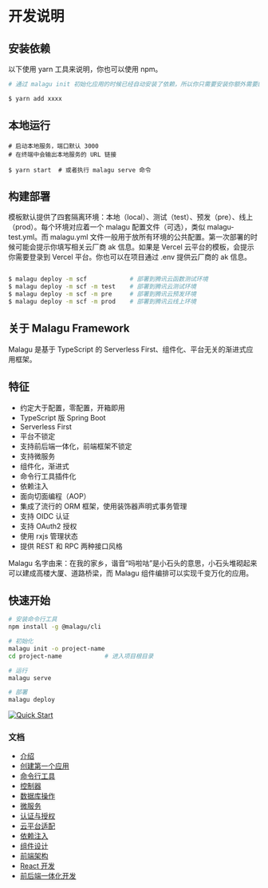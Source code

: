 # 开发说明

## 安装依赖

以下使用 yarn 工具来说明，你也可以使用 npm。

```bash
# 通过 malagu init 初始化应用的时候已经自动安装了依赖，所以你只需要安装你额外需要的依赖即可

$ yarn add xxxx
```

## 本地运行

```shell
# 启动本地服务，端口默认 3000
# 在终端中会输出本地服务的 URL 链接

$ yarn start  # 或者执行 malagu serve 命令
```

## 构建部署

模板默认提供了四套隔离环境：本地（local）、测试（test）、预发（pre）、线上（prod）。每个环境对应着一个 malagu 配置文件（可选），类似 malagu-test.yml。而 malagu.yml 文件一般用于放所有环境的公共配置。第一次部署的时候可能会提示你填写相关云厂商 ak 信息。如果是 Vercel 云平台的模板，会提示你需要登录到 Vercel 平台。你也可以在项目通过 .env 提供云厂商的 ak 信息。

```bash

$ malagu deploy -m scf            # 部署到腾讯云函数测试环境
$ malagu deploy -m scf -m test    # 部署到腾讯云测试环境
$ malagu deploy -m scf -m pre     # 部署到腾讯云预发环境
$ malagu deploy -m scf -m prod    # 部署到腾讯云线上环境

```

## 关于 Malagu Framework

Malagu 是基于 TypeScript 的 Serverless First、组件化、平台无关的渐进式应用框架。

## 特征

-   约定大于配置，零配置，开箱即用
-   TypeScript 版 Spring Boot
-   Serverless First
-   平台不锁定
-   支持前后端一体化，前端框架不锁定
-   支持微服务
-   组件化，渐进式
-   命令行工具插件化
-   依赖注入
-   面向切面编程（AOP）
-   集成了流行的 ORM 框架，使用装饰器声明式事务管理
-   支持 OIDC 认证
-   支持 OAuth2 授权
-   使用 rxjs 管理状态
-   提供 REST 和 RPC 两种接口风格

Malagu 名字由来：在我的家乡，谐音“吗啦咕”是小石头的意思，小石头堆砌起来可以建成高楼大厦、道路桥梁，而 Malagu 组件编排可以实现千变万化的应用。

## 快速开始

```bash
# 安装命令行工具
npm install -g @malagu/cli

# 初始化
malagu init -o project-name
cd project-name            # 进入项目根目录

# 运行
malagu serve

# 部署
malagu deploy
```

[![Quick Start](https://asciinema.org/a/474104.svg)](https://asciinema.org/a/474104?speed=2.5&autoplay=1)

### 文档

-   [介绍](https://malagu.cellbang.com/guide/%E4%BB%8B%E7%BB%8D)
-   [创建第一个应用](https://malagu.cellbang.com/guide/%E5%88%9B%E5%BB%BA%E7%AC%AC%E4%B8%80%E4%B8%AA%E5%BA%94%E7%94%A8)
-   [命令行工具](https://malagu.cellbang.com/guide/%E5%91%BD%E4%BB%A4%E8%A1%8C%E5%B7%A5%E5%85%B7)
-   [控制器](https://malagu.cellbang.com/guide/%E6%8E%A7%E5%88%B6%E5%99%A8)
-   [数据库操作](https://malagu.cellbang.com/guide/%E6%95%B0%E6%8D%AE%E5%BA%93typeorm)
-   [微服务](https://malagu.cellbang.com/dev/%E5%BE%AE%E6%9C%8D%E5%8A%A1)
-   [认证与授权](https://malagu.cellbang.com/guide/%E8%AE%A4%E8%AF%81%E4%B8%8E%E6%8E%88%E6%9D%83)
-   [云平台适配](https://malagu.cellbang.com/cloud/%E4%BA%91%E5%B9%B3%E5%8F%B0%E9%80%82%E9%85%8D)
-   [依赖注入](https://malagu.cellbang.com/guide/%E4%BE%9D%E8%B5%96%E6%B3%A8%E5%85%A5)
-   [组件设计](https://malagu.cellbang.com/guide/%E7%BB%84%E4%BB%B6%E8%AE%BE%E8%AE%A1)
-   [前端架构](https://malagu.cellbang.com/guide/%E5%89%8D%E7%AB%AF%E6%9E%B6%E6%9E%84)
-   [React 开发](https://malagu.cellbang.com/dev/react)
-   [前后端一体化开发](https://malagu.cellbang.com/dev/%E5%89%8D%E5%90%8E%E7%AB%AF%E4%B8%80%E4%BD%93%E5%8C%96%E5%BC%80%E5%8F%91)

